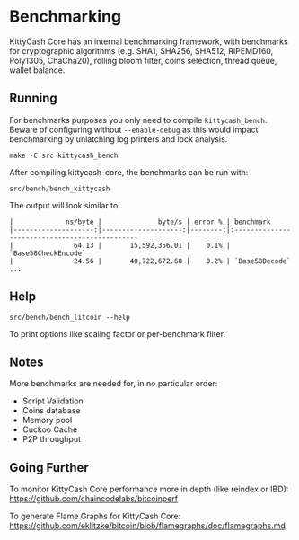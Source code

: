 Benchmarking
============

KittyCash Core has an internal benchmarking framework, with benchmarks
for cryptographic algorithms (e.g. SHA1, SHA256, SHA512, RIPEMD160, Poly1305, ChaCha20), rolling bloom filter, coins selection,
thread queue, wallet balance.

Running
---------------------

For benchmarks purposes you only need to compile `kittycash_bench`. Beware of configuring without `--enable-debug` as this would impact
benchmarking by unlatching log printers and lock analysis.

    make -C src kittycash_bench

After compiling kittycash-core, the benchmarks can be run with:

    src/bench/bench_kittycash

The output will look similar to:
```
|             ns/byte |              byte/s | error % | benchmark
|--------------------:|--------------------:|--------:|:----------------------------------------------
|               64.13 |       15,592,356.01 |    0.1% | `Base58CheckEncode`
|               24.56 |       40,722,672.68 |    0.2% | `Base58Decode`
...
```

Help
---------------------

    src/bench/bench_litcoin --help

To print options like scaling factor or per-benchmark filter.

Notes
---------------------
More benchmarks are needed for, in no particular order:
- Script Validation
- Coins database
- Memory pool
- Cuckoo Cache
- P2P throughput

Going Further
--------------------

To monitor KittyCash Core performance more in depth (like reindex or IBD): https://github.com/chaincodelabs/bitcoinperf

To generate Flame Graphs for KittyCash Core: https://github.com/eklitzke/bitcoin/blob/flamegraphs/doc/flamegraphs.md
